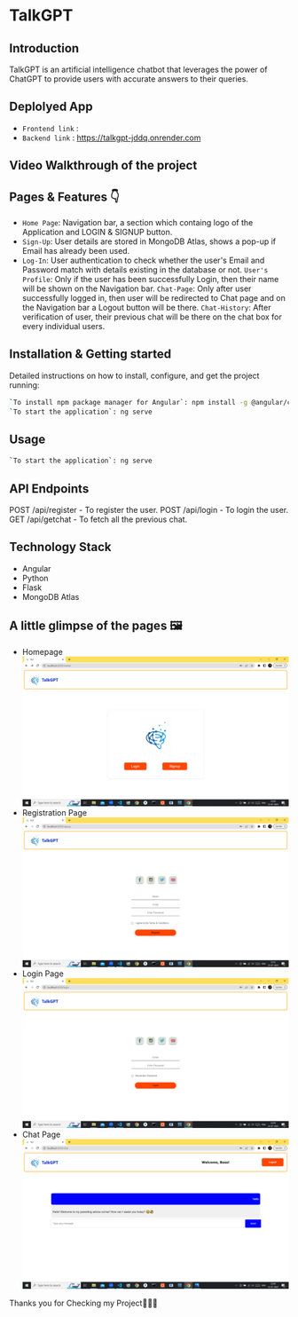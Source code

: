 # TalkGPT

## Introduction

TalkGPT is an artificial intelligence chatbot that leverages the power of ChatGPT to provide users with accurate answers to their queries.

## Deplolyed App

- `Frontend link` :
- `Backend link` : https://talkgpt-jddq.onrender.com

## Video Walkthrough of the project

## Pages & Features 👇

- `Home Page`: Navigation bar, a section which containg logo of the Application and LOGIN & SIGNUP button.
- `Sign-Up`: User details are stored in MongoDB Atlas, shows a pop-up if Email has already been used.
- `Log-In`: User authentication to check whether the user's Email and Password match with details existing in the database or not.
  `User's Profile`: Only if the user has been successfully Login, then their name will be shown on the Navigation bar.
  `Chat-Page`: Only after user successfully logged in, then user will be redirected to Chat page and on the Navigation bar a Logout button will be there.
  `Chat-History`: After verification of user, their previous chat will be there on the chat box for every individual users.

## Installation & Getting started

Detailed instructions on how to install, configure, and get the project running:

```bash
`To install npm package manager for Angular`: npm install -g @angular/cli
`To start the application`: ng serve
```

## Usage

```bash
`To start the application`: ng serve
```

## API Endpoints

POST /api/register - To register the user.
POST /api/login - To login the user.
GET /api/getchat - To fetch all the previous chat.

## Technology Stack

- Angular
- Python
- Flask
- MongoDB Atlas

## A little glimpse of the pages 🖼️

- Homepage
  ![Alt text](Homepage.png)
- Registration Page
  ![Alt text](Register_page.png)
- Login Page
  ![Alt text](Login_page.png)
- Chat Page
  ![Alt text](Chat_page.png)

Thanks you for Checking my Project🙏🏻😇
